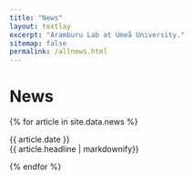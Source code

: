 ```yaml
---
title: "News"
layout: textlay
excerpt: "Aramburu Lab at Umeå University."
sitemap: false
permalink: /allnews.html
---
```


# News

{% for article in site.data.news %}
<p>{{ article.date }} <br> {{ article.headline | markdownify}}</p>
{% endfor %}
